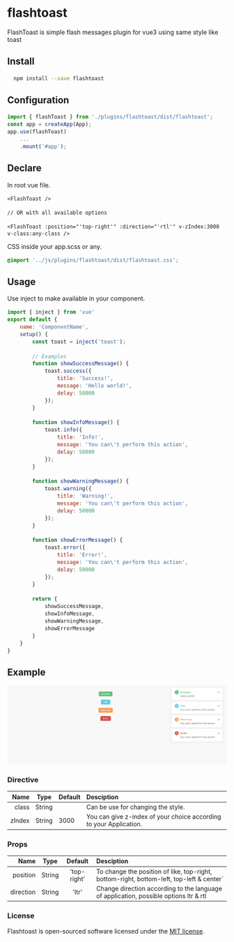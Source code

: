 # flashtoast

<p>FlashToast is simple flash messages plugin for vue3 using same style like toast</p>

## Install
```bash
  npm install --save flashtoast
```

## Configuration
```javascript
import { flashToast } from './plugins/flashtoast/dist/flashtoast';
const app = createApp(App);
app.use(flashToast)
    ...
    .mount('#app');
```

## Declare
In root vue file. 
```vue
<FlashToast /> 

// OR with all available options

<FlashToast :position="'top-right'" :direction="'rtl'" v-zIndex:3000 v-class:any-class />
```

CSS inside your app.scss or any.
```css
@import '../js/plugins/flashtoast/dist/flashtoast.css';
```

## Usage
Use inject to make available in your component.
```javascript
import { inject } from 'vue'
export default {
    name: 'ComponentName',
    setup() {
        const toast = inject('toast');

        // Examples
        function showSuccessMessage() {
            toast.success({
                title: 'Success!',
                message: 'Hello world!',
                delay: 50000
            });
        }

        function showInfoMessage() {
            toast.info({
                title: 'Info!',
                message: 'You can\'t perform this action',
                delay: 50000
            });
        }

        function showWarningMessage() {
            toast.warning({
                title: 'Warning!',
                message: 'You can\'t perform this action',
                delay: 50000
            });
        }

        function showErrorMessage() {
            toast.error({
                title: 'Error!',
                message: 'You can\'t perform this action',
                delay: 50000
            });
        }

        return {
            showSuccessMessage,
            showInfoMessage,
            showWarningMessage,
            showErrorMessage
        }
    }
}
```
## Example
![Example](./dist/example.png)
### Directive
| Name               | Type     | Default | Desciption                                                              |
| ---:               |:---:     |:---     |:---                                                                     |
| class              | String   |         | Can be use for changing the style.                                      | 
| zIndex             | String   | 3000    | You can give z-index of your choice according to your Application.      |

### Props
|     Name       |   Type      |          Default          |              Desciption                                                                 |
|     ---:       |    :---:    |           :---:           |                :---                                                                     |
| position       |   String    | 'top-right'               | To change the position of like, top-right, bottom-right, bottom-left, top-left & center`|
| direction      |   String    | 'ltr'                     | Change direction according to the language of application, possible options ltr & rtl   |

### License
Flashtoast is open-sourced software licensed under the [MIT license](http://opensource.org/licenses/MIT).
